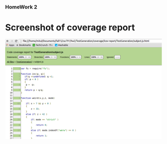 ### HomeWork 2
Screenshot of coverage report
=============================
![alt tag](coverage_report.png)
